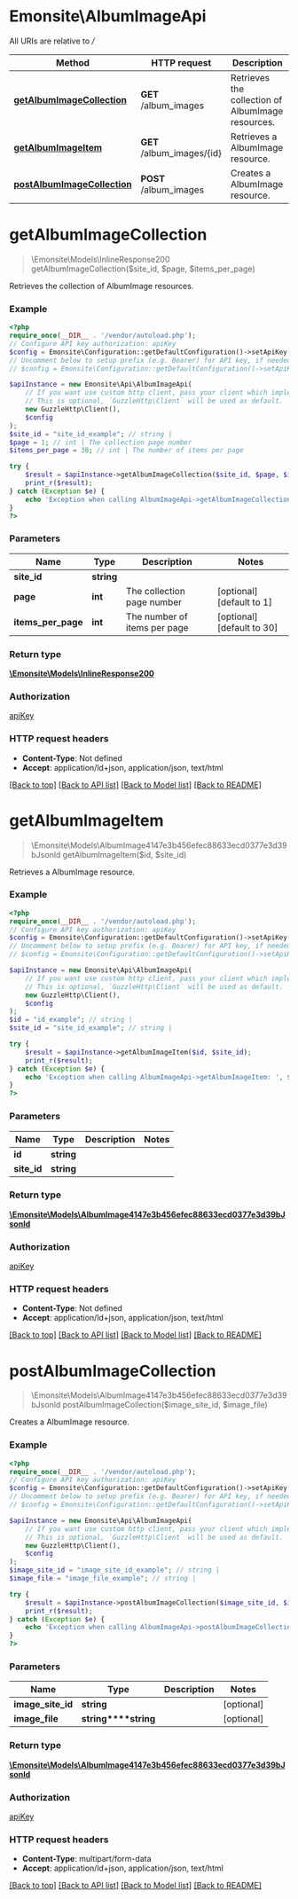 # Emonsite\AlbumImageApi

All URIs are relative to */*

Method | HTTP request | Description
------------- | ------------- | -------------
[**getAlbumImageCollection**](AlbumImageApi.md#getalbumimagecollection) | **GET** /album_images | Retrieves the collection of AlbumImage resources.
[**getAlbumImageItem**](AlbumImageApi.md#getalbumimageitem) | **GET** /album_images/{id} | Retrieves a AlbumImage resource.
[**postAlbumImageCollection**](AlbumImageApi.md#postalbumimagecollection) | **POST** /album_images | Creates a AlbumImage resource.

# **getAlbumImageCollection**
> \Emonsite\Models\InlineResponse200 getAlbumImageCollection($site_id, $page, $items_per_page)

Retrieves the collection of AlbumImage resources.

### Example
```php
<?php
require_once(__DIR__ . '/vendor/autoload.php');
// Configure API key authorization: apiKey
$config = Emonsite\Configuration::getDefaultConfiguration()->setApiKey('Authorization', 'YOUR_API_KEY');
// Uncomment below to setup prefix (e.g. Bearer) for API key, if needed
// $config = Emonsite\Configuration::getDefaultConfiguration()->setApiKeyPrefix('Authorization', 'Bearer');

$apiInstance = new Emonsite\Api\AlbumImageApi(
    // If you want use custom http client, pass your client which implements `GuzzleHttp\ClientInterface`.
    // This is optional, `GuzzleHttp\Client` will be used as default.
    new GuzzleHttp\Client(),
    $config
);
$site_id = "site_id_example"; // string | 
$page = 1; // int | The collection page number
$items_per_page = 30; // int | The number of items per page

try {
    $result = $apiInstance->getAlbumImageCollection($site_id, $page, $items_per_page);
    print_r($result);
} catch (Exception $e) {
    echo 'Exception when calling AlbumImageApi->getAlbumImageCollection: ', $e->getMessage(), PHP_EOL;
}
?>
```

### Parameters

Name | Type | Description  | Notes
------------- | ------------- | ------------- | -------------
 **site_id** | **string**|  |
 **page** | **int**| The collection page number | [optional] [default to 1]
 **items_per_page** | **int**| The number of items per page | [optional] [default to 30]

### Return type

[**\Emonsite\Models\InlineResponse200**](../Model/InlineResponse200.md)

### Authorization

[apiKey](../../README.md#apiKey)

### HTTP request headers

 - **Content-Type**: Not defined
 - **Accept**: application/ld+json, application/json, text/html

[[Back to top]](#) [[Back to API list]](../../README.md#documentation-for-api-endpoints) [[Back to Model list]](../../README.md#documentation-for-models) [[Back to README]](../../README.md)

# **getAlbumImageItem**
> \Emonsite\Models\AlbumImage4147e3b456efec88633ecd0377e3d39bJsonld getAlbumImageItem($id, $site_id)

Retrieves a AlbumImage resource.

### Example
```php
<?php
require_once(__DIR__ . '/vendor/autoload.php');
// Configure API key authorization: apiKey
$config = Emonsite\Configuration::getDefaultConfiguration()->setApiKey('Authorization', 'YOUR_API_KEY');
// Uncomment below to setup prefix (e.g. Bearer) for API key, if needed
// $config = Emonsite\Configuration::getDefaultConfiguration()->setApiKeyPrefix('Authorization', 'Bearer');

$apiInstance = new Emonsite\Api\AlbumImageApi(
    // If you want use custom http client, pass your client which implements `GuzzleHttp\ClientInterface`.
    // This is optional, `GuzzleHttp\Client` will be used as default.
    new GuzzleHttp\Client(),
    $config
);
$id = "id_example"; // string | 
$site_id = "site_id_example"; // string | 

try {
    $result = $apiInstance->getAlbumImageItem($id, $site_id);
    print_r($result);
} catch (Exception $e) {
    echo 'Exception when calling AlbumImageApi->getAlbumImageItem: ', $e->getMessage(), PHP_EOL;
}
?>
```

### Parameters

Name | Type | Description  | Notes
------------- | ------------- | ------------- | -------------
 **id** | **string**|  |
 **site_id** | **string**|  |

### Return type

[**\Emonsite\Models\AlbumImage4147e3b456efec88633ecd0377e3d39bJsonld**](../Model/AlbumImage4147e3b456efec88633ecd0377e3d39bJsonld.md)

### Authorization

[apiKey](../../README.md#apiKey)

### HTTP request headers

 - **Content-Type**: Not defined
 - **Accept**: application/ld+json, application/json, text/html

[[Back to top]](#) [[Back to API list]](../../README.md#documentation-for-api-endpoints) [[Back to Model list]](../../README.md#documentation-for-models) [[Back to README]](../../README.md)

# **postAlbumImageCollection**
> \Emonsite\Models\AlbumImage4147e3b456efec88633ecd0377e3d39bJsonld postAlbumImageCollection($image_site_id, $image_file)

Creates a AlbumImage resource.

### Example
```php
<?php
require_once(__DIR__ . '/vendor/autoload.php');
// Configure API key authorization: apiKey
$config = Emonsite\Configuration::getDefaultConfiguration()->setApiKey('Authorization', 'YOUR_API_KEY');
// Uncomment below to setup prefix (e.g. Bearer) for API key, if needed
// $config = Emonsite\Configuration::getDefaultConfiguration()->setApiKeyPrefix('Authorization', 'Bearer');

$apiInstance = new Emonsite\Api\AlbumImageApi(
    // If you want use custom http client, pass your client which implements `GuzzleHttp\ClientInterface`.
    // This is optional, `GuzzleHttp\Client` will be used as default.
    new GuzzleHttp\Client(),
    $config
);
$image_site_id = "image_site_id_example"; // string | 
$image_file = "image_file_example"; // string | 

try {
    $result = $apiInstance->postAlbumImageCollection($image_site_id, $image_file);
    print_r($result);
} catch (Exception $e) {
    echo 'Exception when calling AlbumImageApi->postAlbumImageCollection: ', $e->getMessage(), PHP_EOL;
}
?>
```

### Parameters

Name | Type | Description  | Notes
------------- | ------------- | ------------- | -------------
 **image_site_id** | **string**|  | [optional]
 **image_file** | **string****string**|  | [optional]

### Return type

[**\Emonsite\Models\AlbumImage4147e3b456efec88633ecd0377e3d39bJsonld**](../Model/AlbumImage4147e3b456efec88633ecd0377e3d39bJsonld.md)

### Authorization

[apiKey](../../README.md#apiKey)

### HTTP request headers

 - **Content-Type**: multipart/form-data
 - **Accept**: application/ld+json, application/json, text/html

[[Back to top]](#) [[Back to API list]](../../README.md#documentation-for-api-endpoints) [[Back to Model list]](../../README.md#documentation-for-models) [[Back to README]](../../README.md)

